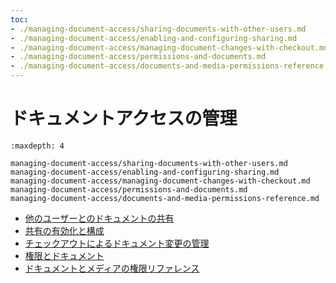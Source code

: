```yaml
---
toc:
- ./managing-document-access/sharing-documents-with-other-users.md
- ./managing-document-access/enabling-and-configuring-sharing.md
- ./managing-document-access/managing-document-changes-with-checkout.md
- ./managing-document-access/permissions-and-documents.md
- ./managing-document-access/documents-and-media-permissions-reference.md
---
```

# ドキュメントアクセスの管理

```{toctree}
:maxdepth: 4

managing-document-access/sharing-documents-with-other-users.md
managing-document-access/enabling-and-configuring-sharing.md
managing-document-access/managing-document-changes-with-checkout.md
managing-document-access/permissions-and-documents.md
managing-document-access/documents-and-media-permissions-reference.md
```

- [他のユーザーとのドキュメントの共有](./managing-document-access/sharing-documents-with-other-users.md)
- [共有の有効化と構成](./managing-document-access/enabling-and-configuring-sharing.md)
- [チェックアウトによるドキュメント変更の管理](./managing-document-access/managing-document-changes-with-checkout.md)
- [権限とドキュメント](./managing-document-access/permissions-and-documents.md)
- [ドキュメントとメディアの権限リファレンス](./managing-document-access/documents-and-media-permissions-reference.md)
